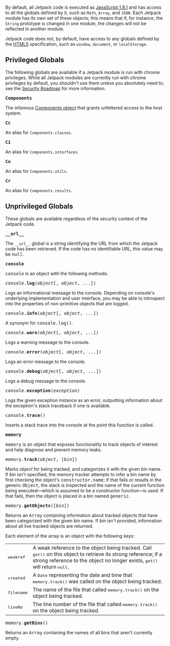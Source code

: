 By default, all Jetpack code is executed as [JavaScript 1.8.1] and has access
to all the globals defined by it, such as `Math`, `Array`, and `JSON`. Each
Jetpack module has its own set of these objects; this means that if, for
instance, the `String` prototype is changed in one module, the changes
will not be reflected in another module.

Jetpack code does *not*, by default, have access to any globals
defined by the [HTML5] specification, such as `window`, `document`, or
`localStorage`.

## Privileged Globals ##

The following globals are available if a Jetpack module is run with
chrome privileges. While all Jetpack modules are currently run with
chrome privileges by default, you shouldn't use them unless you
absolutely need to; see the [Security Roadmap] for more information.

<tt>**Components**</tt>

The infamous [Components object] that grants unfettered access to the
host system.

<tt>**Cc**</tt>

An alias for `Components.classes`.

<tt>**Ci**</tt>

An alias for `Components.interfaces`.

<tt>**Cu**</tt>

An alias for `Components.utils`.

<tt>**Cr**</tt>

An alias for `Components.results`.

## Unprivileged Globals ##

These globals are available regardless of the security context of the
Jetpack code.

<tt>**\_\_url\_\_**</tt>

The `__url__` global is a string identifying the URL from which
the Jetpack code has been retrieved.  If the code has no identifiable
URL, this value may be <tt>null</tt>.

<tt>**console**</tt>

<tt>console</tt> is an object with the following methods:

<tt>console.**log**(*object*[, *object*, ...])</tt>

Logs an informational message to the console. Depending on console's
underlying implementation and user interface, you may be able to
introspect into the properties of non-primitive objects that are
logged.

<tt>console.**info**(*object*[, *object*, ...])</tt>

A synonym for <tt>console.log()</tt>.

<tt>console.**warn**(*object*[, *object*, ...])</tt>

Logs a warning message to the console.

<tt>console.**error**(*object*[, *object*, ...])</tt>

Logs an error message to the console.

<tt>console.**debug**(*object*[, *object*, ...])</tt>

Logs a debug message to the console.

<tt>console.**exception**(*exception*)</tt>

Logs the given exception instance as an error, outputting information
about the exception's stack traceback if one is available.

<tt>console.**trace**()</tt>

Inserts a stack trace into the console at the point this function is called.

<tt>**memory**</tt>

<tt>memory</tt> is an object that exposes functionality to track
objects of interest and help diagnose and prevent memory leaks.

<tt>memory.**track**(*object*, [*bin*])</tt>

Marks *object* for being tracked, and categorizes it with the given
bin name. If *bin* isn't specified, the memory tracker attempts to
infer a bin name by first checking the object's
<tt>constructor.name</tt>; if that fails or results in the generic
<tt>Object</tt>, the stack is inspected and the name of the current
function being executed&mdash;which is assumed to be a constructor
function&mdash;is used. If that fails, then the object is placed in a
bin named <tt>generic</tt>.

<tt>memory.**getObjects**([*bin*])</tt>

Returns an <tt>Array</tt> containing information about tracked objects
that have been categorized with the given bin name. If *bin* isn't
provided, information about all live tracked objects are returned.

Each element of the array is an object with the following keys:

<table>
  <tr>
    <td><tt>weakref</tt></td>
    <td>A weak reference to the object being tracked. Call
    <tt>get()</tt> on this object to retrieve its strong reference; if
    a strong reference to the object no longer exists, <tt>get()</tt>
    will return <tt>null</tt>.</td>
  </tr>
  <tr>
    <td><tt>created</tt></td>
    <td>A <tt>Date</tt> representing the date and time that
    <tt>memory.track()</tt> was called on the object being
    tracked.</td>
  </tr>
  <tr>
    <td><tt>filename</tt></td>
    <td>The name of the file that called <tt>memory.track()</tt> on
    the object being tracked.</td>
  </tr>
  <tr>
    <td><tt>lineNo</tt></td>
    <td>The line number of the file that called
    <tt>memory.track()</tt> on the object being tracked.</td>
  </tr>
</table>

<tt>memory.**getBins**()</tt>

Returns an <tt>Array</tt> containing the names of all bins that aren't
currently empty.

  [Components object]: https://developer.mozilla.org/en/Components_object
  [Security Roadmap]: #guide/security-roadmap
  [HTML5]: http://dev.w3.org/html5/spec/Overview.html
  [JavaScript 1.8.1]: https://developer.mozilla.org/En/New_in_JavaScript_1.8.1
